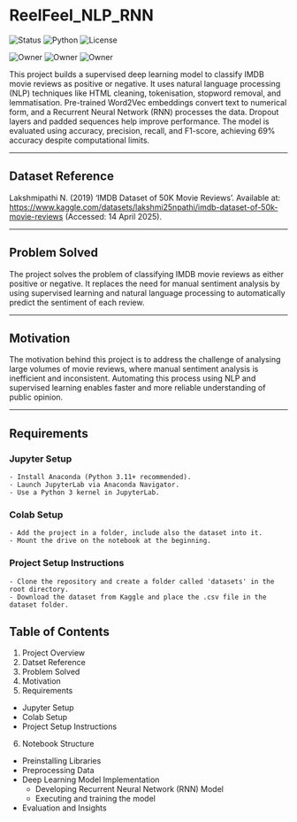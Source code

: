 # ReelFeel_NLP_RNN
![Status](https://img.shields.io/badge/RepoStatus-Public-green)
![Python](https://img.shields.io/badge/Python-3.11-blue)
![License](https://img.shields.io/github/license/MrRincon/FraudCluster_KMeans)

![Owner](https://img.shields.io/badge/Alam-Rincon-orange)
![Owner](https://img.shields.io/badge/Petar-Atanasov-orange)
![Owner](https://img.shields.io/badge/Teon-Morgan-orange)

This project builds a supervised deep learning model to classify IMDB movie reviews as positive or negative. It uses natural language processing (NLP) techniques like HTML cleaning, tokenisation, stopword removal, and lemmatisation. Pre-trained Word2Vec embeddings convert text to numerical form, and a Recurrent Neural Network (RNN) processes the data. Dropout layers and padded sequences help improve performance. The model is evaluated using accuracy, precision, recall, and F1-score, achieving 69% accuracy despite computational limits.

---
## Dataset Reference
Lakshmipathi N. (2019) ‘IMDB Dataset of 50K Movie Reviews’. Available at: https://www.kaggle.com/datasets/lakshmi25npathi/imdb-dataset-of-50k-movie-reviews (Accessed: 14 April 2025).

---
## Problem Solved 
The project solves the problem of classifying IMDB movie reviews as either positive or negative. It replaces the need for manual sentiment analysis by using supervised learning and natural language processing to automatically predict the sentiment of each review.

---
## Motivation
The motivation behind this project is to address the challenge of analysing large volumes of movie reviews, where manual sentiment analysis is inefficient and inconsistent. Automating this process using NLP and supervised learning enables faster and more reliable understanding of public opinion.

---
## Requirements
  ### Jupyter Setup
    - Install Anaconda (Python 3.11+ recommended).
    - Launch JupyterLab via Anaconda Navigator.
    - Use a Python 3 kernel in JupyterLab.
  ### Colab Setup
    - Add the project in a folder, include also the dataset into it.
    - Mount the drive on the notebook at the beginning.
  ### Project Setup Instructions
    - Clone the repository and create a folder called 'datasets' in the root directory.
    - Download the dataset from Kaggle and place the .csv file in the dataset folder.

## Table of Contents
1. Project Overview
2. Datset Reference
3. Problem Solved
4. Motivation
5. Requirements
  - Jupyter Setup
  - Colab Setup
  - Project Setup Instructions
6. Notebook Structure
  - Preinstalling Libraries
  - Preprocessing Data
  - Deep Learning Model Implementation
    - Developing Recurrent Neural Network (RNN) Model
    - Executing and training the model
  - Evaluation and Insights
